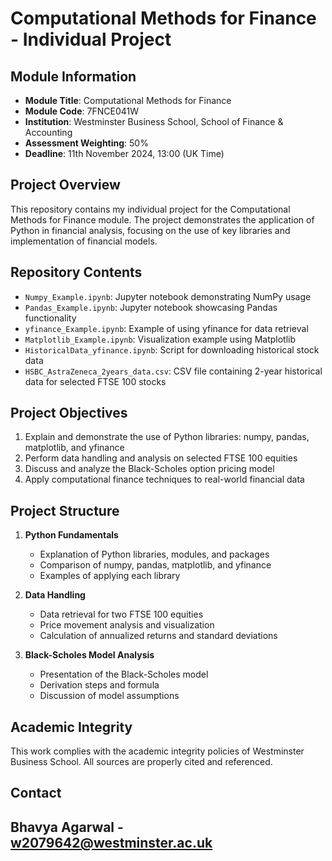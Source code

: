 # Computational Methods for Finance - Individual Project

## Module Information
- **Module Title**: Computational Methods for Finance
- **Module Code**: 7FNCE041W
- **Institution**: Westminster Business School, School of Finance & Accounting
- **Assessment Weighting**: 50%
- **Deadline**: 11th November 2024, 13:00 (UK Time)

## Project Overview
This repository contains my individual project for the Computational Methods for Finance module. The project demonstrates the application of Python in financial analysis, focusing on the use of key libraries and implementation of financial models.

## Repository Contents
- `Numpy_Example.ipynb`: Jupyter notebook demonstrating NumPy usage
- `Pandas_Example.ipynb`: Jupyter notebook showcasing Pandas functionality
- `yfinance_Example.ipynb`: Example of using yfinance for data retrieval
- `Matplotlib_Example.ipynb`: Visualization example using Matplotlib
- `HistoricalData_yfinance.ipynb`: Script for downloading historical stock data
- `HSBC_AstraZeneca_2years_data.csv`: CSV file containing 2-year historical data for selected FTSE 100 stocks

## Project Objectives
1. Explain and demonstrate the use of Python libraries: numpy, pandas, matplotlib, and yfinance
2. Perform data handling and analysis on selected FTSE 100 equities
3. Discuss and analyze the Black-Scholes option pricing model
4. Apply computational finance techniques to real-world financial data

## Project Structure
1. **Python Fundamentals**
   - Explanation of Python libraries, modules, and packages
   - Comparison of numpy, pandas, matplotlib, and yfinance
   - Examples of applying each library

2. **Data Handling**
   - Data retrieval for two FTSE 100 equities
   - Price movement analysis and visualization
   - Calculation of annualized returns and standard deviations

3. **Black-Scholes Model Analysis**
   - Presentation of the Black-Scholes model
   - Derivation steps and formula
   - Discussion of model assumptions

## Academic Integrity
This work complies with the academic integrity policies of Westminster Business School. All sources are properly cited and referenced.

## Contact
Bhavya Agarwal - w2079642@westminster.ac.uk
---
